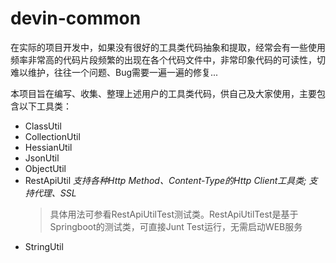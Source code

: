 # devin-common

在实际的项目开发中，如果没有很好的工具类代码抽象和提取，经常会有一些使用频率非常高的代码片段频繁的出现在各个代码文件中，非常印象代码的可读性，切难以维护，往往一个问题、Bug需要一遍一遍的修复...

本项目旨在编写、收集、整理上述用户的工具类代码，供自己及大家使用，主要包含以下工具类：
- ClassUtil
- CollectionUtil
- HessianUtil
- JsonUtil
- ObjectUtil
- RestApiUtil *支持各种Http Method、Content-Type的Http Client工具类; 支持代理、SSL*
  >具体用法可参看RestApiUtilTest测试类。RestApiUtilTest是基于Springboot的测试类，可直接Junt Test运行，无需启动WEB服务
- StringUtil
